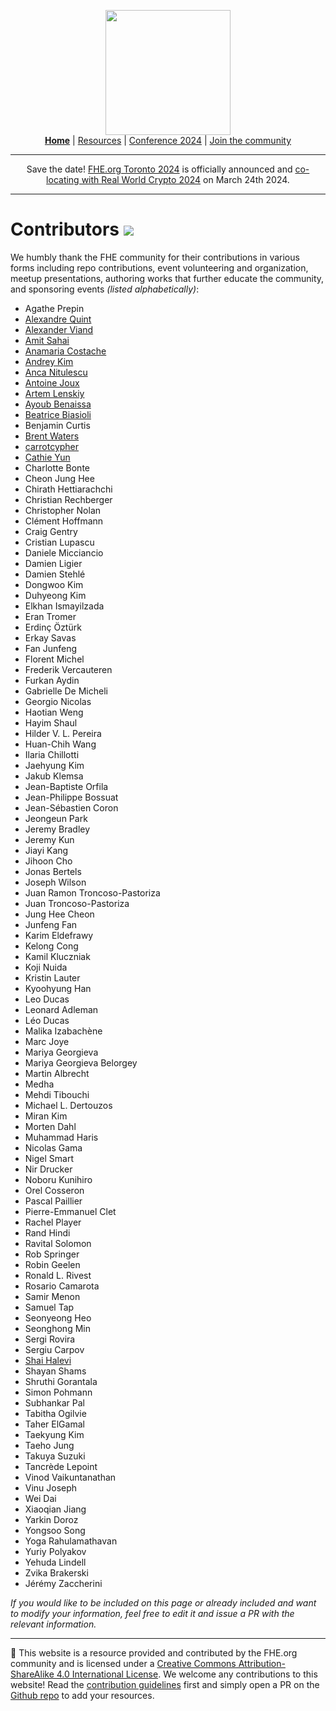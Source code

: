 <!-- Main header navigation -->
<p align="center">
  <img width="200" src="https://user-images.githubusercontent.com/5758427/180978488-db825482-5a58-4c7c-9589-c494a6f0be04.png"><br/>
  <a href="https://fhe-org.github.io"><b>Home</b></a> | <a href="https://fhe-org.github.io/resources">Resources</a> | <a href="https://fhe-org.github.io/conferences/conference-2024/">Conference 2024</a> | <a href="https://fhe-org.github.io/community">Join the community</a>
</p>
<hr/>
<!-- /Main header navigation -->


<p align="center">
Save the date! <a href="https://fhe-org.github.io/conferences/conference-2024/">FHE.org Toronto 2024</a> is officially announced and <a href="https://rwc.iacr.org/2024/colocated.php">co-locating with Real World Crypto 2024</a> on March 24th 2024.
</p>
<hr/>

# Contributors [<img src="https://img.shields.io/badge/Edit%20this%20page%20on-Github-lightgrey?style=flat-square">](https://github.com/FHE-org/fhe-org.github.io)

We humbly thank the FHE community for their contributions in various forms including repo contributions, event volunteering and organization, meetup presentations, authoring works that further educate the community, and sponsoring events <i>(listed alphabetically)</i>: 


* Agathe Prepin
* <a href="https://github.com/aquint-zama">Alexandre Quint</a> 
* <a href="https://github.com/AlexanderViand">Alexander Viand</a>
* <a href="http://web.cs.ucla.edu/~sahai/">Amit Sahai</a>
* <a href="https://anamariacostache.github.io/anamariacostache/">Anamaria Costache</a>
* <a href="https://github.com/kimandrik">Andrey Kim</a>
* <a href="https://www.di.ens.fr/~nitulesc/">Anca Nitulescu</a>
* <a href="https://cispa.de/en/people/c01anjo">Antoine Joux</a>
* <a href="https://cecc.anu.edu.au/people/artem-lensky">Artem Lenskiy</a>
* <a href="https://www.ayoub-benaissa.com/">Ayoub Benaissa</a>
* <a href="https://scholar.google.com/citations?user=kkyrZ0EAAAAJ&hl=it">Beatrice Biasioli</a>
* Benjamin Curtis
* <a href="https://www.cs.utexas.edu/~bwaters/">Brent Waters</a>
* <a href="https://github.com/carrotcypher">carrotcypher</a>
* <a href="https://cathieyun.github.io/">Cathie Yun</a>
* Charlotte Bonte
* Cheon Jung Hee
* Chirath Hettiarachchi
* Christian Rechberger
* Christopher Nolan
* Clément Hoffmann
* Craig Gentry
* Cristian Lupascu
* Daniele Micciancio
* Damien Ligier
* Damien Stehlé
* Dongwoo Kim
* Duhyeong Kim
* Elkhan Ismayilzada
* Eran Tromer
* Erdinç Öztürk
* Erkay Savas
* Fan Junfeng
* Florent Michel
* Frederik Vercauteren
* Furkan Aydin
* Gabrielle De Micheli
* Georgio Nicolas
* Haotian Weng
* Hayim Shaul
* Hilder V. L. Pereira
* Huan-Chih Wang
* Ilaria Chillotti
* Jaehyung Kim
* Jakub Klemsa
* Jean-Baptiste Orfila
* Jean-Philippe Bossuat
* Jean-Sébastien Coron
* Jeongeun Park
* Jeremy Bradley
* Jeremy Kun
* Jiayi Kang
* Jihoon Cho
* Jonas Bertels
* Joseph Wilson
* Juan Ramon Troncoso-Pastoriza
* Juan Troncoso-Pastoriza
* Jung Hee Cheon
* Junfeng Fan
* Karim Eldefrawy
* Kelong Cong
* Kamil Kluczniak
* Koji Nuida
* Kristin Lauter
* Kyoohyung Han
* Leo Ducas
* Leonard Adleman
* Léo Ducas
* Malika Izabachène
* Marc Joye
* Mariya Georgieva
* Mariya Georgieva Belorgey
* Martin Albrecht
* Medha
* Mehdi Tibouchi
* Michael L. Dertouzos
* Miran Kim
* Morten Dahl
* Muhammad Haris
* Nicolas Gama
* Nigel Smart
* Nir Drucker
* Noboru Kunihiro
* Orel Cosseron
* Pascal Paillier
* Pierre-Emmanuel Clet
* Rachel Player
* Rand Hindi
* Ravital Solomon
* Rob Springer
* Robin Geelen
* Ronald L. Rivest
* Rosario Camarota
* Samir Menon
* Samuel Tap
* Seonyeong Heo
* Seonghong Min
* Sergi Rovira
* Sergiu Carpov
* <a href="https://shaih.github.io/">Shai Halevi</a>
* Shayan Shams
* Shruthi Gorantala
* Simon Pohmann
* Subhankar Pal
* Tabitha Ogilvie
* Taher ElGamal
* Taekyung Kim
* Taeho Jung
* Takuya Suzuki
* Tancrède Lepoint
* Vinod Vaikuntanathan
* Vinu Joseph
* Wei Dai
* Xiaoqian Jiang
* Yarkin Doroz
* Yongsoo Song
* Yoga Rahulamathavan
* Yuriy Polyakov
* Yehuda Lindell
* Zvika Brakerski
* Jérémy Zaccherini

<i>If you would like to be included on this page or already included and want to modify your information, feel free to edit it and issue a PR with the relevant information.</i>

<!--- Footer --->
<hr/>
💙 This website is a resource provided and contributed by the FHE.org community and is licensed under a <a rel="license" href="http://creativecommons.org/licenses/by-sa/4.0/">Creative Commons Attribution-ShareAlike 4.0 International License</a>. We welcome any contributions to this website! Read the <a href="https://fhe-org.github.io/contrib">contribution guidelines</a> first and simply open a PR on the <a href="https://github.com/fhe-org/fhe-org">Github repo</a> to add your resources.
